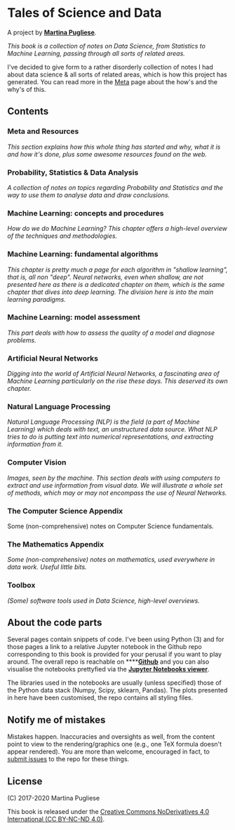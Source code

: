 # Tales of Science and Data

A project by [**Martina Pugliese**](https://martinapugliese.github.io/).

_This book is a collection of notes on Data Science, from Statistics to Machine Learning, passing through all sorts of related areas._

I've decided to give form to a rather disorderly collection of notes I had about data science & all sorts of related areas, which is how this project has generated. You can read more in the [Meta](meta-and-resources/the-meta-on-all-this.md) page about the how's and the why's of this.

## Contents

### Meta and Resources

_This section explains how this whole thing has started and why, what it is and how it's done, plus some awesome resources found on the web._

### Probability, Statistics & Data Analysis

_A collection of notes on topics regarding Probability and Statistics and the way to use them to analyse data and draw conclusions._

### Machine Learning: concepts and procedures

_How do we do Machine Learning? This chapter offers a high-level overview of the techniques and methodologies._

### Machine Learning: fundamental algorithms

_This chapter is pretty much a page for each algorithm in "shallow learning", that is, all non "deep". Neural networks, even when shallow, are not presented here as there is a dedicated chapter on them, which is the same chapter that dives into deep learning. The division here is into the main learning paradigms._

### Machine Learning: model assessment

_This part deals with how to assess the quality of a model and diagnose problems._

### Artificial Neural Networks

_Digging into the world of Artificial Neural Networks, a fascinating area of Machine Learning particularly on the rise these days. This deserved its own chapter._

### Natural Language Processing

_Natural Language Processing \(NLP\) is the field \(a part of Machine Learning\) which deals with text, an unstructured data source. What NLP tries to do is putting text into numerical representations, and extracting information from it._

### Computer Vision

_Images, seen by the machine. This section deals with using computers to extract and use information from visual data. We will illustrate a whole set of methods, which may or may not encompass the use of Neural Networks._

### The Computer Science Appendix

Some \(non-comprehensive\) notes on Computer Science fundamentals.

### The Mathematics Appendix

_Some \(non-comprehensive\) notes on mathematics, used everywhere in data work. Useful little bits._

### Toolbox

_\(Some\) software tools used in Data Science, high-level overviews._ 

## About the code parts

Several pages contain snippets of code. I've been using Python \(3\) and for those pages a link to a relative Jupyter notebook in the Github repo corresponding to this book is provided for your perusal if you want to play around. The overall repo is reachable on ****[**Github**](https://github.com/martinapugliese/tales-science-data/tree/master) and you can also visualise the notebooks prettyfied via the [**Jupyter Notebooks viewer**](https://nbviewer.jupyter.org/github/martinapugliese/tales-science-data/tree/master/).

The libraries used in the notebooks are usually \(unless specified\) those of the Python data stack \(Numpy, Scipy, sklearn, Pandas\). The plots presented in here have been customised, the repo contains all styling files.

## Notify me of mistakes

Mistakes happen. Inaccuracies and oversights as well, from the content point to view to the rendering/graphics one \(e.g., one TeX formula doesn't appear rendered\). You are more than welcome, encouraged in fact, to [submit issues](https://github.com/martinapugliese/tales-science-data/issues) to the repo for these things.

## License

\(C\) 2017-2020 Martina Pugliese

This book is released under the [Creative Commons NoDerivatives 4.0 International \(CC BY-NC-ND 4.0\)](https://creativecommons.org/licenses/by-nc-nd/4.0/).

